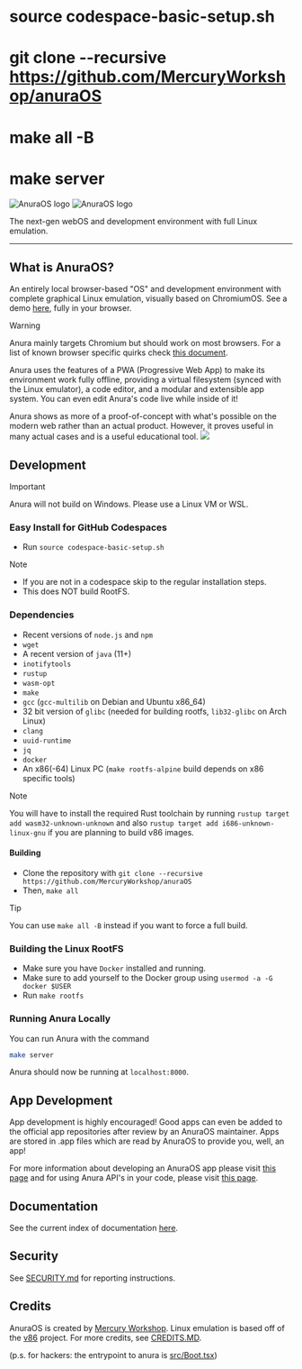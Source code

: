 # source codespace-basic-setup.sh 
# git clone --recursive https://github.com/MercuryWorkshop/anuraOS
# make all -B
# make server




![AnuraOS logo](/assets/logo_dark.png#gh-light-mode-only)
![AnuraOS logo](/assets/logo_light.png#gh-dark-mode-only)

The next-gen webOS and development environment with full Linux emulation.

---

## What is AnuraOS?

An entirely local browser-based "OS" and development environment with complete graphical Linux emulation, visually based on ChromiumOS. See a demo [here](https://anura.pro), fully in your browser.

> [!WARNING]  
> Anura mainly targets Chromium but should work on most browsers. For a list of known browser specific quirks check [this document](BrowserQuirks.md).

Anura uses the features of a PWA (Progressive Web App) to make its environment work fully offline, providing a virtual filesystem (synced with the Linux emulator), a code editor, and a modular and extensible app system. You can even edit Anura's code live while inside of it!

Anura shows as more of a proof-of-concept with what's possible on the modern web rather than an actual product. However, it proves useful in many actual cases and is a useful educational tool.
![](/assets/showcase.png)

## Development

> [!IMPORTANT]  
> Anura will not build on Windows. Please use a Linux VM or WSL.

### Easy Install for GitHub Codespaces

- Run `source codespace-basic-setup.sh`

> [!NOTE]
>
> - If you are not in a codespace skip to the regular installation steps.
> - This does NOT build RootFS.

### Dependencies

- Recent versions of `node.js` and `npm`
- `wget`
- A recent version of `java` (11+)
- `inotifytools`
- `rustup`
- `wasm-opt`
- `make`
- `gcc` (`gcc-multilib` on Debian and Ubuntu x86_64)
- 32 bit version of `glibc` (needed for building rootfs, `lib32-glibc` on Arch Linux)
- `clang`
- `uuid-runtime`
- `jq`
- `docker`
- An x86(-64) Linux PC (`make rootfs-alpine` build depends on x86 specific tools)

> [!NOTE]
> You will have to install the required Rust toolchain by running `rustup target add wasm32-unknown-unknown` and also `rustup target add i686-unknown-linux-gnu` if you are planning to build v86 images.

#### Building

- Clone the repository with `git clone --recursive https://github.com/MercuryWorkshop/anuraOS`
- Then, `make all`

> [!TIP]
> You can use `make all -B` instead if you want to force a full build.

### Building the Linux RootFS

- Make sure you have `Docker` installed and running.
- Make sure to add yourself to the Docker group using `usermod -a -G docker $USER`
- Run `make rootfs`

### Running Anura Locally

You can run Anura with the command

```sh
make server
```

Anura should now be running at `localhost:8000`.

## App Development

App development is highly encouraged! Good apps can even be added to the official app repositories after review by an AnuraOS maintainer. Apps are stored in .app files which are read by AnuraOS to provide you, well, an app!

For more information about developing an AnuraOS app please visit [this page](./documentation/appdevt.md) and for using Anura API's in your code, please visit [this page](./documentation/Anura-API.md).

## Documentation

See the current index of documentation [here](./documentation/README.md).

## Security

See [SECURITY.md](./SECURITY.md) for reporting instructions.

## Credits

AnuraOS is created by [Mercury Workshop](https://mercurywork.shop). Linux emulation is based off of the [v86](https://github.com/copy/v86) project. For more credits, see [CREDITS.MD](./CREDITS.md).

(p.s. for hackers: the entrypoint to anura is [src/Boot.tsx](./src/Boot.tsx))
